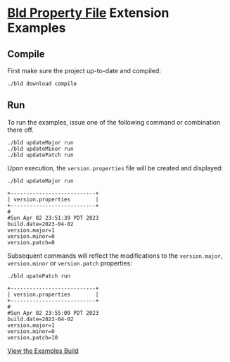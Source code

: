 # [Bld Property File](https://github.com/rife2/bld-property-file) Extension Examples

## Compile

First make sure the project up-to-date and compiled:

```shell
./bld download compile
```
## Run

To run the examples, issue one of the following command or combination there off.

```shell
./bld updateMajor run
./bld updateMinor run
./bld updatePatch run
```
Upon execution, the `version.properties` file will be created and displayed:

```shell
./bld updateMajor run
```

```shell
+---------------------------+
| version.properties        |
+---------------------------+
#
#Sun Apr 02 23:51:39 PDT 2023
build.date=2023-04-02
version.major=1
version.minor=0
version.patch=0
```

Subsequent commands will reflect the modifications to the
`version.major`, `version.minor` or `version.patch` properties:

```shell
./bld upatePatch run
```

```shell
+---------------------------+
| version.properties        |
+---------------------------+
#
#Sun Apr 02 23:55:09 PDT 2023
build.date=2023-04-02
version.major=1
version.minor=0
version.patch=10
```

[View the Examples Build](https://github.com/rife2/bld-property-file/blob/master/examples/src/bld/java/com/example/PropertyFileExampleBuild.java)